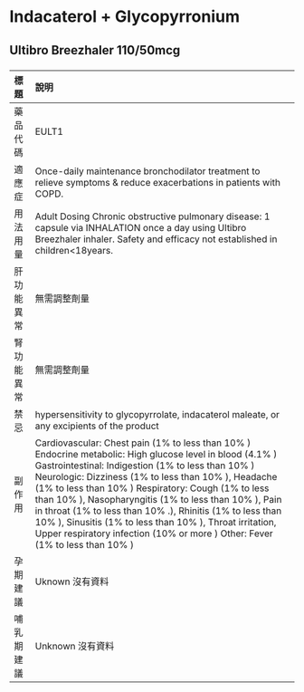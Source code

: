 # Indacaterol + Glycopyrronium

## Ultibro Breezhaler 110/50mcg

##### 

| 標題       | 說明                                                                                                                                                                                                                                                                                                                                                                                                                                                                                                                                          |
|:-----------|:----------------------------------------------------------------------------------------------------------------------------------------------------------------------------------------------------------------------------------------------------------------------------------------------------------------------------------------------------------------------------------------------------------------------------------------------------------------------------------------------------------------------------------------------|
| 藥品代碼   | EULT1                                                                                                                                                                                                                                                                                                                                                                                                                                                                                                                                         |
| 適應症     | Once-daily maintenance bronchodilator treatment to relieve symptoms & reduce exacerbations in patients with COPD.                                                                                                                                                                                                                                                                                                                                                                                                                             |
| 用法用量   | Adult Dosing Chronic obstructive pulmonary disease: 1 capsule via INHALATION once a day using Ultibro Breezhaler inhaler. Safety and efficacy not established in children<18years.                                                                                                                                                                                                                                                                                                                                                            |
| 肝功能異常 | 無需調整劑量                                                                                                                                                                                                                                                                                                                                                                                                                                                                                                                                  |
| 腎功能異常 | 無需調整劑量                                                                                                                                                                                                                                                                                                                                                                                                                                                                                                                                  |
| 禁忌       | hypersensitivity to glycopyrrolate, indacaterol maleate, or any excipients of the product                                                                                                                                                                                                                                                                                                                                                                                                                                                     |
| 副作用     | Cardiovascular: Chest pain (1% to less than 10% ) Endocrine metabolic: High glucose level in blood (4.1% ) Gastrointestinal: Indigestion (1% to less than 10% ) Neurologic: Dizziness (1% to less than 10% ), Headache (1% to less than 10% ) Respiratory: Cough (1% to less than 10% ), Nasopharyngitis (1% to less than 10% ), Pain in throat (1% to less than 10% .), Rhinitis (1% to less than 10% ), Sinusitis (1% to less than 10% ), Throat irritation, Upper respiratory infection (10% or more ) Other: Fever (1% to less than 10% ) |
| 孕期建議   | Uknown 沒有資料                                                                                                                                                                                                                                                                                                                                                                                                                                                                                                                               |
| 哺乳期建議 | Unknown 沒有資料                                                                                                                                                                                                                                                                                                                                                                                                                                                                                                                              |

